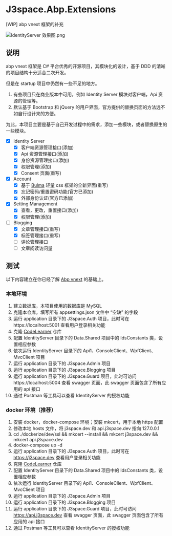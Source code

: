 # J3space.Abp.Extensions

[WIP] abp vnext 框架的补充

![IdentityServer 效果图.png](./images/login_page.png)

## 说明

abp vnext 框架是 C# 平台优秀的开源项目，其模块化的设计，基于 DDD 的清晰的项目结构十分适合二次开发。

但是在 startup 项目中仍然有一些不足的地方。

1. 有些项目只在商业版本中可用，例如 Identity Server 模块对客户端，Api 资源的管理等。
2. 默认基于 Bootstrap 和 jQuery 的用户界面，官方提供的替换页面的方法远不如自行设计来的方便。

为此，本项目主要是基于自己开发过程中的需求，添加一些模块，或者替换原生的一些模块。

- [x] Identity Server
  - [x] 客户端资源管理接口(添加)
  - [x] Api 资源管理接口(添加)
  - [x] 身份资源管理接口(添加)
  - [x] 权限管理(添加)
  - [x] Consent 页面(重写)
- [x] Account
  - [x] 基于 [Bulma](https://bulma.io/) 轻量 css 框架的全新界面(重写)
  - [x] 忘记密码/重置密码功能(官方已添加)
  - [x] 外部身份认证(官方已添加)
- [x] Setting Management
  - [x] 查看，更改，重置接口(添加)
  - [x] 权限管理(添加)
- [ ] Blogging
  - [x] 文章管理接口(重写)
  - [x] 标签管理接口(重写)
  - [ ] 评论管理接口
  - [ ] 文章阅读访问量

## 测试

以下内容建立在你已经了解 [Abp vnext](https://docs.abp.io/en/abp/latest) 的基础上。

### 本地环境

1. 建立数据库，本项目使用的数据库是 MySQL
2. 克隆本仓库，填写所有 appsettings.json 文件中 “空缺” 的字段
3. 运行 application 目录下的 J3space.Auth 项目，此时可在 https://localhost:5001 查看用户登录相关功能
4. 克隆 [CodeLearner](https://github.com/taujiong/CodeLearner) 仓库
5. 配置 IdentityServer 目录下的 Data.Shared 项目中的 IdsConstants 类，设置相应参数
6. 依次运行 IdentityServer 目录下的 Api1、ConsoleClient、WpfClient、MvcClient 项目
7. 运行 application 目录下的 J3space.Admin 项目
8. 运行 application 目录下的 J3space.Blogging 项目
9. 运行 application 目录下的 J3space.Guard 项目，此时可访问 https://localhost:5004 查看 swagger 页面，此 swagger 页面包含了所有应用的 api 接口
10. 通过 Postman 等工具可以查看 IdentityServer 的授权功能

### docker 环境（推荐）

1. 安装 docker，docker-compose 环境；安装 mkcert，用于本地 https 配置
2. 修改本地 hosts 文件，将 j3space.dev 和 api.j3space.dev 指向 127.0.0.1
3. cd ./dockerize/dev/ssl && mkcert --install && mkcert j3space.dev && mkcert api.j3space.dev
4. docker-compose up -d
5. 运行 application 目录下的 J3space.Auth 项目，此时可在 https://j3space.dev 查看用户登录相关功能
6. 克隆 [CodeLearner](https://github.com/taujiong/CodeLearner) 仓库
7. 配置 IdentityServer 目录下的 Data.Shared 项目中的 IdsConstants 类，设置相应参数
8. 依次运行 IdentityServer 目录下的 Api1、ConsoleClient、WpfClient、MvcClient 项目
9. 运行 application 目录下的 J3space.Admin 项目
10. 运行 application 目录下的 J3space.Blogging 项目
11. 运行 application 目录下的 J3space.Guard 项目，此时可访问 https://api.j3space.dev 查看 swagger 页面，此 swagger 页面包含了所有应用的 api 接口
12. 通过 Postman 等工具可以查看 IdentityServer 的授权功能
